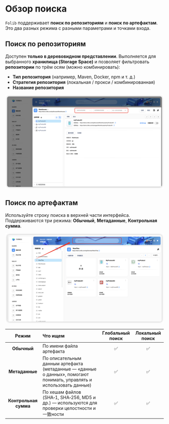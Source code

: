 # Обзор поиска

`Folib` поддерживает **поиск по репозиториям** и **поиск по артефактам**. Это два разных режима с разными параметрами и точками входа.

## Поиск по репозиториям

Доступен **только в деревовидном представлении**. Выполняется для выбранного **хранилища (Storage Space)** и позволяет фильтровать **репозитории** по трём осям (можно комбинировать):
- **Тип репозитория** (например, Maven, Docker, npm и т. д.)
- **Стратегия репозитория** (локальная / прокси / комбинированная)
- **Название репозитория**

![Поиск по репозиториям](warehouse-search.ea3ddf1d.png)

## Поиск по артефактам

Используйте строку поиска в верхней части интерфейса. Поддерживаются три режима: **Обычный**, **Метаданные**, **Контрольная сумма**.

![Поле поиска артефактов](warefile-operation-ui-search.72459899.png)

| Режим | Что ищем | Глобальный поиск | Локальный поиск |
|:--:|:--|:--:|:--:|
| **Обычный** | По имени файла артефакта | ✅ | ✅ |
| **Метаданные** | По описательным данным артефакта (метаданные — «данные о данных», помогают понимать, управлять и использовать данные) | ✅ | ✅ |
| **Контрольная сумма** | По хешам файлов (SHA‑1, SHA‑256, MD5 и др.) — используются для проверки целостности и一致ности | ✅ | ✅ |

